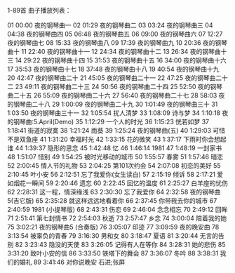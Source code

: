 
1-89首 曲子播放列表：

01 00:00 夜的钢琴曲一
02 01:29 夜的钢琴曲二
03 03:24 夜的钢琴曲三
04 04:38 夜的钢琴曲四
05 06:48 夜的钢琴曲五
06 09:00 夜的钢琴曲六
07 12:27 夜的钢琴曲七
08 15:33 夜的钢琴曲八
09 17:39 夜的钢琴曲九
10 20:36 夜的钢琴曲十
11 22:40 夜的钢琴曲十一
12 24:34 夜的钢琴曲十二
13 26:34 夜的钢琴曲十三
14 29:22 夜的钢琴曲十四
15 31:53 夜的钢琴曲十五
16 34:00 夜的钢琴曲十六
17 35:53 夜的钢琴曲十七
18 37:48 夜的钢琴曲十八 
19 40:54 夜的钢琴曲十九 
20 42:47 夜的钢琴曲二十
21 45:05 夜的钢琴曲二十一
22 47:25 夜的钢琴曲二十二
23 49:11 夜的钢琴曲二十三
24 50:56 夜的钢琴曲二十四
25 52:50 夜的钢琴曲二十五
26 55:09 夜的钢琴曲二十六
27 56:40 夜的钢琴曲二十七
28 58:03 夜的钢琴曲二十八
29 1:00:09 夜的钢琴曲二十九
30 1:01:49 夜的钢琴曲三十
31 1:03:50 夜的钢琴曲三十一
32 1:05:54 扰人清梦 
33 1:08:09 诗与梦 
34 1:10:18 夜的钢琴曲:5.April(Demo)
35 1:12:29  一个人的时光
36 1:15:23 恍若如梦
37 1:18:41 街道的寂寞 
38 1:21:24 雨葵
39 1:25:24 夜的钢琴曲(五)
40 1:29:03 可惜不是双鱼座 
41 1:31:20 幸福时光 
42 1:33:15 花的微笑
43 1:37:17 下雨时你会想起谁
44 1:39:37 隐形的思念
45 1:42:48 忆 
46 1:46:14 1981 
47 1:48:19 一封家书
48 1:51:07 惜别
49 1:54:25 被时光移动的城市 
50 1:55:57 春雾 
51 1:57:46 暗恋 
52 2:00:45 情人节的礼物 
53 2:04:25 第101次约会
54 2:07:08 初恋的美好 
55 2:10:45 叶小安 
56 2:12:51 忘了我爱你(女生读白)
57 2:15:19 倾诉 
58 2:17:21 爱如烟花一瞬间 
59 2:20:46 遗忘
60 2:22:45 回忆的温度 
61 2:25:27 白羊座的忧伤 
62 2:28:31 这一程，情深缘浅
63 2:30:30 忘了我爱你 
64 2:32:58 夜的钢琴曲5(吉它版)
65 2:35:28 就这样远远地看着你 
66 2:37:45 你带我去你的城市 
67 2:40:59 1981 (小提琴版) 
68 2:43:31 伤恋 
69 2:46:04 念念相忘
70 2:49:12 回眸
71 2:51:41 第七封情书
72 2:54:03 秋逝
73 2:57:47 乡念
74 3:00:04 陪着我的她
75 3:02:21 夜的钢琴曲5 (合奏版)
76 3:05:07 印迹
77 3:09:59 夜的晚安曲
78 3:13:54 被辜负的青春
79 3:16:30 男和女 
80 3:18:47 夏语 
81 3:20:44 无言的告别
82 3:23:43 隐没的天使
83 3:26:05 记得有人在等你
84 3:28:31 她的悲伤
85 3:31:20 致叶小安的信
86 3:33:50 铁塔下的舞会 
87 3:36:07 冬吟
88 3:38:31 我们的婚礼
89 3:41:46 对你说晚安 石进;张屏

